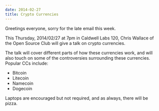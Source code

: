 ```yaml
---
date: 2014-02-27
title: Crypto Currencies
---
```

Greetings everyone, sorry for the late email this week.

This Thursday, 2014/02/27 at 7pm in Caldwell Labs 120, Chris Wallace of the Open Source Club will give a talk on crypto currencies.

The talk will cover different parts of how these currencies work, and will also touch on some of the controversies surrounding these currencies. Popular CCs include:

- Bitcoin
- Litecoin
- Namecoin
- Dogecoin

Laptops are encouraged but not required, and as always, there will be pizza.
